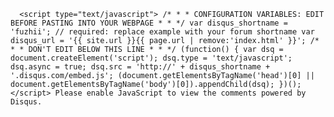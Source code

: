       <script type="text/javascript"> /* * * CONFIGURATION VARIABLES: EDIT BEFORE PASTING INTO YOUR WEBPAGE * * */ var disqus_shortname = 'fuzhii'; // required: replace example with your forum shortname var disqus_url = '{{ site.url }}{{ page.url | remove:'index.html' }}'; /* * * DON'T EDIT BELOW THIS LINE * * */ (function() { var dsq = document.createElement('script'); dsq.type = 'text/javascript'; dsq.async = true; dsq.src = 'http://' + disqus_shortname + '.disqus.com/embed.js'; (document.getElementsByTagName('head')[0] || document.getElementsByTagName('body')[0]).appendChild(dsq); })(); </script> Please enable JavaScript to view the comments powered by Disqus.

